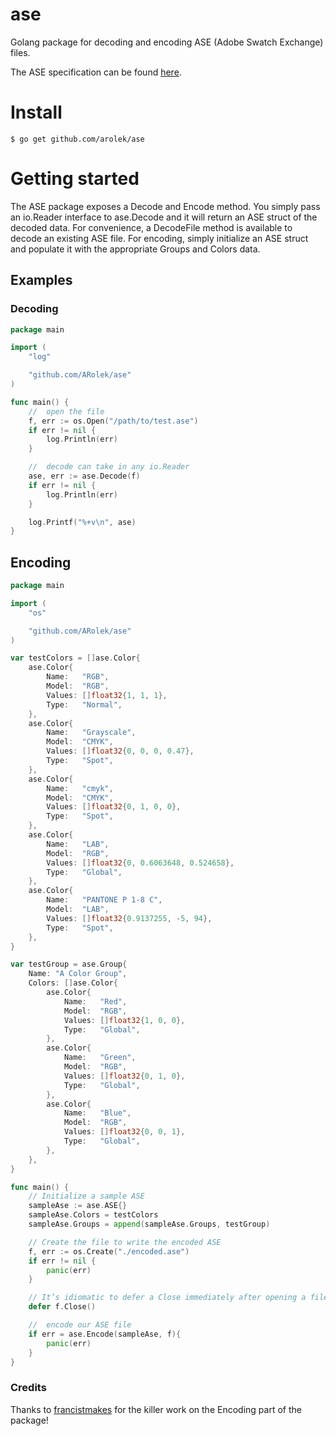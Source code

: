 # ase
Golang package for decoding and encoding ASE (Adobe Swatch Exchange) files.

The ASE specification can be found [here](http://www.selapa.net/swatches/colors/fileformats.php#adobe_ase).

# Install

`$ go get github.com/arolek/ase`

# Getting started

The ASE package exposes a Decode and Encode method. You simply pass an io.Reader interface to ase.Decode and it will return an ASE struct of the decoded data. For convenience, a DecodeFile method is available to decode an existing ASE file. For encoding, simply initialize an ASE struct and populate it with the appropriate Groups and Colors data.

## Examples

### Decoding
```go
package main

import (
	"log"

	"github.com/ARolek/ase"
)

func main() {
	//	open the file
	f, err := os.Open("/path/to/test.ase")
	if err != nil {
		log.Println(err)
	}

	//	decode can take in any io.Reader
	ase, err := ase.Decode(f)
	if err != nil {
		log.Println(err)
	}

	log.Printf("%+v\n", ase)
}
```

## Encoding
```go
package main

import (
	"os"

	"github.com/ARolek/ase"
)

var testColors = []ase.Color{
	ase.Color{
		Name:   "RGB",
		Model:  "RGB",
		Values: []float32{1, 1, 1},
		Type:   "Normal",
	},
	ase.Color{
		Name:   "Grayscale",
		Model:  "CMYK",
		Values: []float32{0, 0, 0, 0.47},
		Type:   "Spot",
	},
	ase.Color{
		Name:   "cmyk",
		Model:  "CMYK",
		Values: []float32{0, 1, 0, 0},
		Type:   "Spot",
	},
	ase.Color{
		Name:   "LAB",
		Model:  "RGB",
		Values: []float32{0, 0.6063648, 0.524658},
		Type:   "Global",
	},
	ase.Color{
		Name:   "PANTONE P 1-8 C",
		Model:  "LAB",
		Values: []float32{0.9137255, -5, 94},
		Type:   "Spot",
	},
}

var testGroup = ase.Group{
	Name: "A Color Group",
	Colors: []ase.Color{
		ase.Color{
			Name:   "Red",
			Model:  "RGB",
			Values: []float32{1, 0, 0},
			Type:   "Global",
		},
		ase.Color{
			Name:   "Green",
			Model:  "RGB",
			Values: []float32{0, 1, 0},
			Type:   "Global",
		},
		ase.Color{
			Name:   "Blue",
			Model:  "RGB",
			Values: []float32{0, 0, 1},
			Type:   "Global",
		},
	},
}

func main() {
	// Initialize a sample ASE
	sampleAse := ase.ASE{}
	sampleAse.Colors = testColors
	sampleAse.Groups = append(sampleAse.Groups, testGroup)

	// Create the file to write the encoded ASE
	f, err := os.Create("./encoded.ase")
	if err != nil {
		panic(err)
	}

	// It’s idiomatic to defer a Close immediately after opening a file.
	defer f.Close()

	//	encode our ASE file
	if err = ase.Encode(sampleAse, f){
		panic(err)
	}
}
```

### Credits

Thanks to [francistmakes](https://github.com/francismakes) for the killer work on the Encoding part of the package! 
